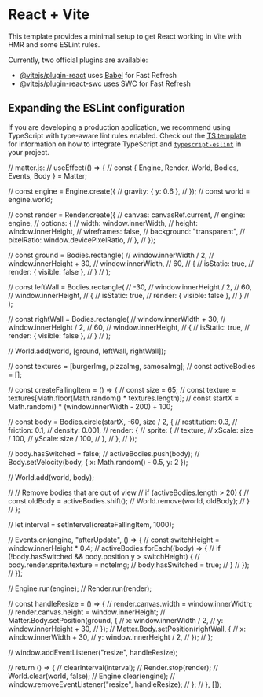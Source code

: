 # React + Vite

This template provides a minimal setup to get React working in Vite with HMR and some ESLint rules.

Currently, two official plugins are available:

- [@vitejs/plugin-react](https://github.com/vitejs/vite-plugin-react/blob/main/packages/plugin-react) uses [Babel](https://babeljs.io/) for Fast Refresh
- [@vitejs/plugin-react-swc](https://github.com/vitejs/vite-plugin-react/blob/main/packages/plugin-react-swc) uses [SWC](https://swc.rs/) for Fast Refresh

## Expanding the ESLint configuration

If you are developing a production application, we recommend using TypeScript with type-aware lint rules enabled. Check out the [TS template](https://github.com/vitejs/vite/tree/main/packages/create-vite/template-react-ts) for information on how to integrate TypeScript and [`typescript-eslint`](https://typescript-eslint.io) in your project.


// matter.js:
// useEffect(() => {
  //   const { Engine, Render, World, Bodies, Events, Body } = Matter;

  //   const engine = Engine.create({
  //     gravity: { y: 0.6 },
  //   });
  //   const world = engine.world;

  //   const render = Render.create({
  //     canvas: canvasRef.current,
  //     engine: engine,
  //     options: {
  //       width: window.innerWidth,
  //       height: window.innerHeight,
  //       wireframes: false,
  //       background: "transparent",
  //       pixelRatio: window.devicePixelRatio,
  //     },
  //   });

  //   const ground = Bodies.rectangle(
  //     window.innerWidth / 2,
  //     window.innerHeight + 30,
  //     window.innerWidth,
  //     60,
  //     {
  //       isStatic: true,
  //       render: { visible: false },
  //     }
  //   );

  //   const leftWall = Bodies.rectangle(
  //     -30,
  //     window.innerHeight / 2,
  //     60,
  //     window.innerHeight,
  //     {
  //       isStatic: true,
  //       render: { visible: false },
  //     }
  //   );

  //   const rightWall = Bodies.rectangle(
  //     window.innerWidth + 30,
  //     window.innerHeight / 2,
  //     60,
  //     window.innerHeight,
  //     {
  //       isStatic: true,
  //       render: { visible: false },
  //     }
  //   );

  //   World.add(world, [ground, leftWall, rightWall]);

  //   const textures = [burgerImg, pizzaImg, samosaImg];
  //   const activeBodies = [];

  //   const createFallingItem = () => {
  //     const size = 65;
  //     const texture = textures[Math.floor(Math.random() * textures.length)];
  //     const startX = Math.random() * (window.innerWidth - 200) + 100;

  //     const body = Bodies.circle(startX, -60, size / 2, {
  //       restitution: 0.3,
  //       friction: 0.1,
  //       density: 0.001,
  //       render: {
  //         sprite: {
  //           texture,
  //           xScale: size / 100,
  //           yScale: size / 100,
  //         },
  //       },
  //     });

  //     body.hasSwitched = false;
  //     activeBodies.push(body);
  //     Body.setVelocity(body, { x: Math.random() - 0.5, y: 2 });

  //     World.add(world, body);

  //     // Remove bodies that are out of view
  //     if (activeBodies.length > 20) {
  //       const oldBody = activeBodies.shift();
  //       World.remove(world, oldBody);
  //     }
  //   };

  //   let interval = setInterval(createFallingItem, 1000);

  //   Events.on(engine, "afterUpdate", () => {
  //     const switchHeight = window.innerHeight * 0.4;
  //     activeBodies.forEach((body) => {
  //       if (!body.hasSwitched && body.position.y > switchHeight) {
  //         body.render.sprite.texture = noteImg;
  //         body.hasSwitched = true;
  //       }
  //     });
  //   });

  //   Engine.run(engine);
  //   Render.run(render);

  //   const handleResize = () => {
  //     render.canvas.width = window.innerWidth;
  //     render.canvas.height = window.innerHeight;
  //     Matter.Body.setPosition(ground, {
  //       x: window.innerWidth / 2,
  //       y: window.innerHeight + 30,
  //     });
  //     Matter.Body.setPosition(rightWall, {
  //       x: window.innerWidth + 30,
  //       y: window.innerHeight / 2,
  //     });
  //   };

  //   window.addEventListener("resize", handleResize);

  //   return () => {
  //     clearInterval(interval);
  //     Render.stop(render);
  //     World.clear(world, false);
  //     Engine.clear(engine);
  //     window.removeEventListener("resize", handleResize);
  //   };
  // }, []);